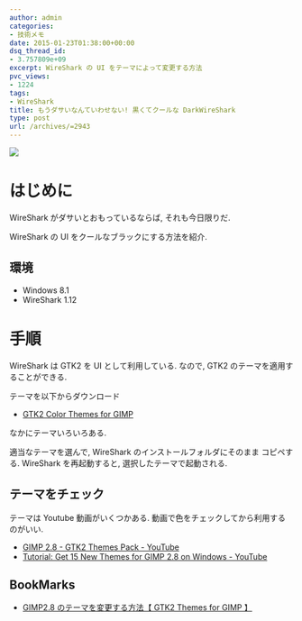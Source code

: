 ```yaml
---
author: admin
categories:
- 技術メモ
date: 2015-01-23T01:38:00+00:00
dsq_thread_id:
- 3.757809e+09
excerpt: WireShark の UI をテーマによって変更する方法
pvc_views:
- 1224
tags:
- WireShark
title: もうダサいなんていわせない! 黒くてクールな DarkWireShark
type: post
url: /archives/=2943
---
```


![](./../img/SnapCrab_NoName_2015-1-23_10-9-55_No-00.png)

はじめに
========

WireShark がダサいとおもっているならば, それも今日限りだ.

WireShark の UI をクールなブラックにする方法を紹介.

環境
----

-   Windows 8.1
-   WireShark 1.12

手順
====

WireShark は GTK2 を UI として利用している. なので, GTK2
のテーマを適用することができる.

テーマを以下からダウンロード

-   [GTK2 Color Themes for
    GIMP](https://dl.dropbox.com/u/36057148/Better%20GTK2%20Themes%20for%20GIMP%202.8.zip)

なかにテーマいろいろある.

適当なテーマを選んで, WireShark のインストールフォルダにそのまま
コピペする. WireShark を再起動すると, 選択したテーマで起動される.

テーマをチェック
----------------

テーマは Youtube 動画がいくつかある.
動画で色をチェックしてから利用するのがいい.

-   [GIMP 2.8 - GTK2 Themes Pack -
    YouTube](https://www.youtube.com/watch?v=2Q9Be1wKKxI)
-   [Tutorial: Get 15 New Themes for GIMP 2.8 on Windows -
    YouTube](https://www.youtube.com/watch?v=Wxtwjxf5tLI)

BookMarks
---------

-   [GIMP2.8 のテーマを変更する方法【 GTK2 Themes for GIMP
    】](https://samulife.com/iPhone/gtk2-themes-for-gimp)

